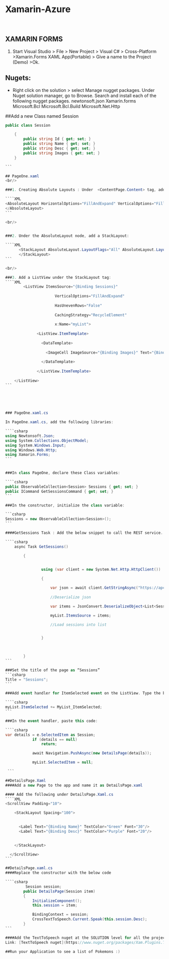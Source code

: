 Xamarin-Azure
===========


<br />

## XAMARIN FORMS
1.	Start Visual Studio > File > New Project > Visual C# > Cross-Platform >Xamarin.Forms XAML App(Portable) > Give a name to the Project (Demo) >Ok.

 
## Nugets: 
-	Right click on the solution > select Manage nugget packages. Under Nuget solution manager, go to Browse. Search and install each of the following nugget packages.
newtonsoft.json
Xamarin.forms
Microsoft.Bcl
Microsoft.Bcl.Build
Microsoft.Net.Http

##Add a new Class named Session

````csharp
public class Session

    {
        public string Id { get; set; }
        public string Name { get; set; }
        public string Desc { get; set; }
        public string Images { get; set; }      
    }

```

## PageOne.xaml
<br/>

###1. Creating Absolute Layouts : Under  <ContentPage.Content> tag, add the following

````XML
<AbsoluteLayout HorizontalOptions="FillAndExpand" VerticalOptions="FillAndExpand">
</AbsoluteLayout>
```

<br/>

 
###2. Under the AbsoluteLayout node, add a StackLayout:

````XML
      <StackLayout AbsoluteLayout.LayoutFlags="All" AbsoluteLayout.LayoutBounds="0,0,1,1">
      </StackLayout>
```

<br/>

###3. Add a ListView under the StackLayout tag:
````XML
        <ListView ItemsSource="{Binding Sessions}"
	
	                  VerticalOptions="FillAndExpand"
	
	                  HasUnevenRows="False"                 
	
	                  CachingStrategy="RecycleElement"
	
	                  x:Name="myList">
	
	          <ListView.ItemTemplate>
	
	            <DataTemplate>
	             
	              <ImageCell ImageSource="{Binding Images}" Text="{Binding Desc}" />
	
	            </DataTemplate>
	
	          </ListView.ItemTemplate>
	
    </ListView>
```
    
    


 
### PageOne.xaml.cs

In PageOne.xaml.cs, add the following libraries:

````csharp
using Newtonsoft.Json;
using System.Collections.ObjectModel;
using System.Windows.Input;
using Windows.Web.Http;
using Xamarin.Forms;
```


###In class PageOne, declare these Class variables:

````csharp
public ObservableCollection<Session> Sessions { get; set; }
public ICommand GetSessionsCommand { get; set; }
```

###In the constructor, initialize the class variable:

```csharp
Sessions = new ObservableCollection<Session>();
```

####GetSessions Task : Add the below snippet to call the REST service.

````csharp
    async Task GetSessions()

        {

            
                using (var client = new System.Net.Http.HttpClient())

                {

                    var json = await client.GetStringAsync("https://apchin-mobileapp.azurewebsites.net/api/Poki");
                    
                    //Deserialize json

                    var items = JsonConvert.DeserializeObject<List<Session>>(json);

                    myList.ItemsSource = items;

                    //Load sessions into list


                }

                             

        }
```

###Set the title of the page as “Sessions”
```csharp
Title = "Sessions";
```

###Add event handler for ItemSelected event on the ListView. Type the below mentioned code and hit tab. It will create the definition of the event handler.

````csharp
myList.ItemSelected += MyList_ItemSelected;
```

###In the event handler, paste this code:

````csharp
var details = e.SelectedItem as Session;
            if (details == null)
                return;

            await Navigation.PushAsync(new DetailsPage(details));

            myList.SelectedItem = null;

 ```

##DetailsPage.Xaml
####Add a new Page to the app and name it as DetailsPage.xaml

#### Add the following under DetailsPage.Xaml.cs
````XML
<ScrollView Padding="10">

    <StackLayout Spacing="100">

      
      <Label Text="{Binding Name}" TextColor="Green" Font="30"/>
      <Label Text="{Binding Desc}" TextColor="Purple" Font="20"/>

    
    </StackLayout>    

  </ScrollView>
```

##DetailsPage.xaml.cs
####Replace the constructor with the below code

````csharp
         Session session;
        public DetailsPage(Session item)
        {
            InitializeComponent();
            this.session = item;

            BindingContext = session;
            CrossTextToSpeech.Current.Speak(this.session.Desc);
        }
```

####Add the TextToSpeech nuget at the SOLUTION level for all the projects.
Link: [TextToSpeech nuget](https://www.nuget.org/packages/Xam.Plugins.TextToSpeech/)

##Run your Application to see a list of Pokemons :)
